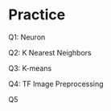 # Practice  
Q1: Neuron                                          
               
Q2: K Nearest Neighbors        
            
Q3: K-means                      
    
Q4: TF Image Preprocessing                      
      
Q5
